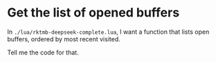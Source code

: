 # Get the list of opened buffers

In `./lua/rktmb-deepseek-complete.lua`, I want a function that lists open buffers, ordered by most recent visited.

Tell me the code for that.


